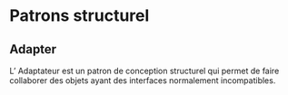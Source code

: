 # Patrons structurel


## Adapter

L’ Adaptateur est un patron de conception structurel qui permet de faire collaborer des objets ayant des interfaces normalement incompatibles.
